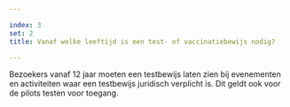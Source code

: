 ```yaml
---

index: 3
set: 2
title: Vanaf welke leeftijd is een test- of vaccinatiebewijs nodig? 

---
```

Bezoekers vanaf 12 jaar moeten een testbewijs laten zien bij evenementen en activiteiten waar een testbewijs juridisch verplicht is. Dit geldt ook voor de pilots testen voor toegang.
